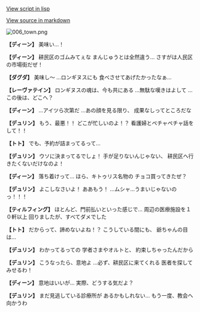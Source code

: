[View script in lisp](../scripts/1610102.txt)

[View source in markdown](1610102.md)

![006_town.png](../images/backgrounds/006_town.png)

**【ディーン】**
美味い…！

**【ディーン】**
耕民区のゴムみてぇな
まんじゅうとは全然違う…
さすがは人民区の市場街だぜ！

**【ダグダ】**
美味し～
…ロンギヌスにも
食べさせてあげたかったなぁ…

**【レーヴァテイン】**
ロンギヌスの魂は、今も共にある
…無駄な嘆きはよして
…この後は、どこへ？

**【ディーン】**
…アイツら次第だ
…あの顔を見る限り、
成果なしってところだな

**【デュリン】**
もう、最悪！！
どこが忙しいのよ！？
看護婦とペチャペチャ話をして！！

**【トト】**
でも、予約が詰まってるって…

**【デュリン】**
ウソに決まってるでしょ！
手が足りないんじゃない、
耕民区へ行きたくないだけなのよ！

**【ディーン】**
落ち着けって…
ほら、キトゥリス名物の
チョコ買ってきたぜ？

**【デュリン】**
よこしなさいよ！
ああもう！
…ムシャ…うまいじゃないのっ！！！

**【ティルフィング】**
ほとんど、門前払いといった感じで…
周辺の医療施設を１０軒以上
回りましたが、すべてダメでした

**【トト】**
だからって、諦めないよね！？
こうしている間にも、
爺ちゃんの目は…

**【デュリン】**
わかってるっての
学者さまやオルトと、
約束しちゃったんだから

**【デュリン】**
こうなったら、意地よ
…必ず、耕民区に来てくれる
医者を探してみせるわ！

**【ディーン】**
意地はいいが…
実際、どうする気だよ？

**【デュリン】**
まだ見逃している診療所が
あるかもしれない…
もう一度、教会へ向かうわ
